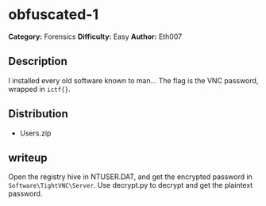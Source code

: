 # obfuscated-1
**Category:** Forensics
**Difficulty:** Easy
**Author:** Eth007

## Description
I installed every old software known to man... The flag is the VNC password, wrapped in `ictf{}`.

## Distribution
- Users.zip

## writeup
Open the registry hive in NTUSER.DAT, and get the encrypted password in `Software\TightVNC\Server`. Use decrypt.py to decrypt and get the plaintext password.
